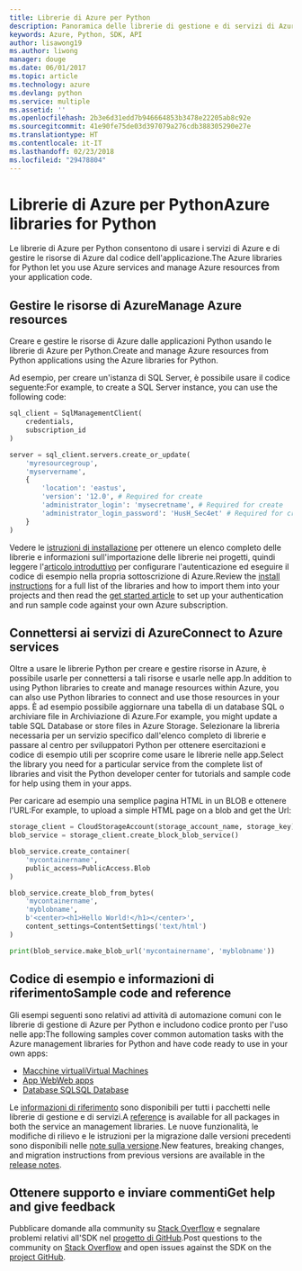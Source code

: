 ```yaml
---
title: Librerie di Azure per Python
description: Panoramica delle librerie di gestione e di servizi di Azure per Python
keywords: Azure, Python, SDK, API
author: lisawong19
ms.author: liwong
manager: douge
ms.date: 06/01/2017
ms.topic: article
ms.technology: azure
ms.devlang: python
ms.service: multiple
ms.assetid: ''
ms.openlocfilehash: 2b3e6d31edd7b946664853b3478e22205ab8c92e
ms.sourcegitcommit: 41e90fe75de03d397079a276cdb388305290e27e
ms.translationtype: HT
ms.contentlocale: it-IT
ms.lasthandoff: 02/23/2018
ms.locfileid: "29478804"
---
```

# <a name="azure-libraries-for-python"></a><span data-ttu-id="f67f7-104">Librerie di Azure per Python</span><span class="sxs-lookup"><span data-stu-id="f67f7-104">Azure libraries for Python</span></span>

<span data-ttu-id="f67f7-105">Le librerie di Azure per Python consentono di usare i servizi di Azure e di gestire le risorse di Azure dal codice dell'applicazione.</span><span class="sxs-lookup"><span data-stu-id="f67f7-105">The Azure libraries for Python let you use Azure services and manage Azure resources from your application code.</span></span> 

## <a name="manage-azure-resources"></a><span data-ttu-id="f67f7-106">Gestire le risorse di Azure</span><span class="sxs-lookup"><span data-stu-id="f67f7-106">Manage Azure resources</span></span>

<span data-ttu-id="f67f7-107">Creare e gestire le risorse di Azure dalle applicazioni Python usando le librerie di Azure per Python.</span><span class="sxs-lookup"><span data-stu-id="f67f7-107">Create and manage Azure resources from Python applications using the Azure libraries for Python.</span></span>

<span data-ttu-id="f67f7-108">Ad esempio, per creare un'istanza di SQL Server, è possibile usare il codice seguente:</span><span class="sxs-lookup"><span data-stu-id="f67f7-108">For example, to create a SQL Server instance, you can use the following code:</span></span>

```python
sql_client = SqlManagementClient(
    credentials,
    subscription_id
)

server = sql_client.servers.create_or_update(
    'myresourcegroup',
    'myservername',
    {
        'location': 'eastus',
        'version': '12.0', # Required for create
        'administrator_login': 'mysecretname', # Required for create
        'administrator_login_password': 'HusH_Sec4et' # Required for create
    }
)
```

<span data-ttu-id="f67f7-109">Vedere le [istruzioni di installazione](python-sdk-azure-install.md) per ottenere un elenco completo delle librerie e informazioni sull'importazione delle librerie nei progetti, quindi leggere l'[articolo introduttivo](python-sdk-azure-get-started.yml) per configurare l'autenticazione ed eseguire il codice di esempio nella propria sottoscrizione di Azure.</span><span class="sxs-lookup"><span data-stu-id="f67f7-109">Review the [install instructions](python-sdk-azure-install.md) for a full list of the libraries and how to import them into your projects and then read the [get started article](python-sdk-azure-get-started.yml) to set up your authentication and run sample code against your own Azure subscription.</span></span>

## <a name="connect-to-azure-services"></a><span data-ttu-id="f67f7-110">Connettersi ai servizi di Azure</span><span class="sxs-lookup"><span data-stu-id="f67f7-110">Connect to Azure services</span></span>

<span data-ttu-id="f67f7-111">Oltre a usare le librerie Python per creare e gestire risorse in Azure, è possibile usarle per connettersi a tali risorse e usarle nelle app.</span><span class="sxs-lookup"><span data-stu-id="f67f7-111">In addition to using Python libraries to create and manage resources within Azure, you can also use Python libraries to connect and use those resources in your apps.</span></span> <span data-ttu-id="f67f7-112">È ad esempio possibile aggiornare una tabella di un database SQL o archiviare file in Archiviazione di Azure.</span><span class="sxs-lookup"><span data-stu-id="f67f7-112">For example, you might update a table SQL Database or store files in Azure Storage.</span></span> <span data-ttu-id="f67f7-113">Selezionare la libreria necessaria per un servizio specifico dall'elenco completo di librerie e passare al centro per sviluppatori Python per ottenere esercitazioni e codice di esempio utili per scoprire come usare le librerie nelle app.</span><span class="sxs-lookup"><span data-stu-id="f67f7-113">Select the library you need for a particular service from the complete list of libraries and visit the Python developer center for tutorials and sample code for help using them in your apps.</span></span>

<span data-ttu-id="f67f7-114">Per caricare ad esempio una semplice pagina HTML in un BLOB e ottenere l'URL:</span><span class="sxs-lookup"><span data-stu-id="f67f7-114">For example, to upload a simple HTML page on a blob and get the Url:</span></span>

```python
storage_client = CloudStorageAccount(storage_account_name, storage_key)
blob_service = storage_client.create_block_blob_service()

blob_service.create_container(
    'mycontainername',
    public_access=PublicAccess.Blob
)

blob_service.create_blob_from_bytes(
    'mycontainername',
    'myblobname',
    b'<center><h1>Hello World!</h1></center>',
    content_settings=ContentSettings('text/html')
)

print(blob_service.make_blob_url('mycontainername', 'myblobname'))
```

## <a name="sample-code-and-reference"></a><span data-ttu-id="f67f7-115">Codice di esempio e informazioni di riferimento</span><span class="sxs-lookup"><span data-stu-id="f67f7-115">Sample code and reference</span></span>
<span data-ttu-id="f67f7-116">Gli esempi seguenti sono relativi ad attività di automazione comuni con le librerie di gestione di Azure per Python e includono codice pronto per l'uso nelle app:</span><span class="sxs-lookup"><span data-stu-id="f67f7-116">The following samples cover common automation tasks with the Azure management libraries for Python and have code ready to use in your own apps:</span></span>
- [<span data-ttu-id="f67f7-117">Macchine virtuali</span><span class="sxs-lookup"><span data-stu-id="f67f7-117">Virtual Machines</span></span>](python-sdk-azure-virtual-machine-samples.md)
- [<span data-ttu-id="f67f7-118">App Web</span><span class="sxs-lookup"><span data-stu-id="f67f7-118">Web apps</span></span>](python-sdk-azure-web-apps-samples.md)
- [<span data-ttu-id="f67f7-119">Database SQL</span><span class="sxs-lookup"><span data-stu-id="f67f7-119">SQL Database</span></span>](python-sdk-azure-sql-database-samples.md)

<span data-ttu-id="f67f7-120">Le [informazioni di riferimento](/python/api/overview/azure) sono disponibili per tutti i pacchetti nelle librerie di gestione e di servizi.</span><span class="sxs-lookup"><span data-stu-id="f67f7-120">A [reference](/python/api/overview/azure) is available for all packages in both the service an management libraries.</span></span> <span data-ttu-id="f67f7-121">Le nuove funzionalità, le modifiche di rilievo e le istruzioni per la migrazione dalle versioni precedenti sono disponibili nelle [note sulla versione](python-sdk-azure-release-notes.md).</span><span class="sxs-lookup"><span data-stu-id="f67f7-121">New features, breaking changes, and migration instructions from previous versions are available in the [release notes](python-sdk-azure-release-notes.md).</span></span> 

## <a name="get-help-and-give-feedback"></a><span data-ttu-id="f67f7-122">Ottenere supporto e inviare commenti</span><span class="sxs-lookup"><span data-stu-id="f67f7-122">Get help and give feedback</span></span>

<span data-ttu-id="f67f7-123">Pubblicare domande alla community su [Stack Overflow](http://stackoverflow.com/questions/tagged/azure-sdk-python) e segnalare problemi relativi all'SDK nel [progetto di GitHub](https://github.com/Azure/azure-sdk-for-python).</span><span class="sxs-lookup"><span data-stu-id="f67f7-123">Post questions to the community on [Stack Overflow](http://stackoverflow.com/questions/tagged/azure-sdk-python) and open issues against the SDK on the [project GitHub](https://github.com/Azure/azure-sdk-for-python).</span></span>
